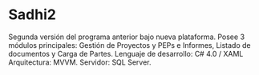 # Sadhi2
Segunda versión del programa anterior bajo nueva plataforma. Posee 3 módulos principales: Gestión de Proyectos y PEPs e Informes, Listado de documentos y Carga de Partes.  Lenguaje de desarrollo: C# 4.0 / XAML Arquitectura: MVVM. Servidor: SQL Server.

